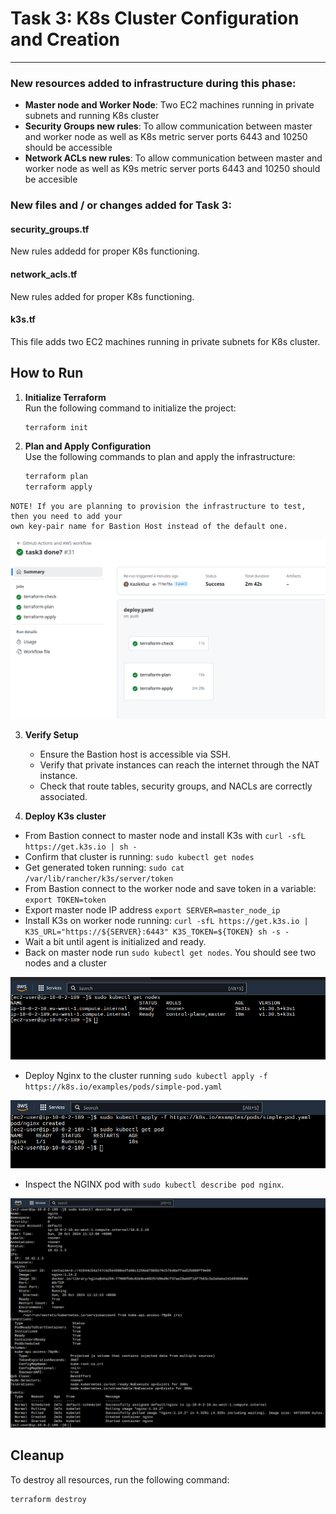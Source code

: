 # Task 3: K8s Cluster Configuration and Creation

---

### New resources added to infrastructure during this phase:

- **Master node and Worker Node**: Two EC2 machines running in private subnets and running K8s cluster
- **Security Groups new rules**: To allow communication between master and worker node as well as K8s metric server ports 6443 and 10250 should be accessible
- **Network ACLs new rules**: To allow communication between master and worker node as well as K9s metric server ports 6443 and 10250 should be accesible

### New files and / or changes added for Task 3:

#### **security_groups.tf**

New rules addedd for proper K8s functioning.

#### **network_acls.tf**

New rules added for proper K8s functioning.

#### **k3s.tf**

This file adds two EC2 machines running in private subnets for K8s cluster.

## How to Run

1. **Initialize Terraform**  
   Run the following command to initialize the project:

   ```bash
   terraform init
   ```

2. **Plan and Apply Configuration**  
    Use the following commands to plan and apply the infrastructure:

   ```bash
   terraform plan
   terraform apply
   ```

```
NOTE! If you are planning to provision the infrastructure to test, then you need to add your
own key-pair name for Bastion Host instead of the default one.
```

![GitHub Actions success](screenshots/green_pipeline.png)

3. **Verify Setup**

   - Ensure the Bastion host is accessible via SSH.
   - Verify that private instances can reach the internet through the NAT instance.
   - Check that route tables, security groups, and NACLs are correctly associated.

4. **Deploy K3s cluster**

- From Bastion connect to master node and install K3s with `curl -sfL https://get.k3s.io | sh -`
- Confirm that cluster is running: `sudo kubectl get nodes`
- Get generated token running: `sudo cat /var/lib/rancher/k3s/server/token`
- From Bastion connect to the worker node and save token in a variable: `export TOKEN=token`
- Export master node IP address `export SERVER=master_node_ip`
- Install K3s on worker node running: `curl -sfL https://get.k3s.io | K3S_URL="https://${SERVER}:6443" K3S_TOKEN=${TOKEN} sh -s -`
- Wait a bit until agent is initialized and ready.
- Back on master node run `sudo kubectl get nodes`. You should see two nodes and a cluster

![Successful K3s deployment](screenshots/nodes.png)

- Deploy Nginx to the cluster running `sudo kubectl apply -f https://k8s.io/examples/pods/simple-pod.yaml`

![Successful NGINX deployment](screenshots/nginx.png)

- Inspect the NGINX pod with `sudo kubectl describe pod nginx`.

![Inspect NGINX deployment](screenshots/nginx_description.png)

## Cleanup

To destroy all resources, run the following command:

```bash
terraform destroy
```
